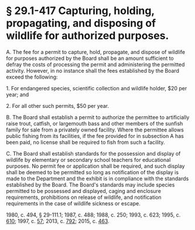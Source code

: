 # § 29.1-417 Capturing, holding, propagating, and disposing of wildlife for authorized purposes.

<p>A. The fee for a permit to capture, hold, propagate, and dispose of wildlife for purposes authorized by the Board shall be an amount sufficient to defray the costs of processing the permit and administering the permitted activity. However, in no instance shall the fees established by the Board exceed the following:</p><p>1. For endangered species, scientific collection and wildlife holder, $20 per year; and</p><p>2. For all other such permits, $50 per year.</p><p>B. The Board shall establish a permit to authorize the permittee to artificially raise trout, catfish, or largemouth bass and other members of the sunfish family for sale from a privately owned facility. Where the permittee allows public fishing from its facilities, if the fee provided for in subsection A has been paid, no license shall be required to fish from such a facility.</p><p>C. The Board shall establish standards for the possession and display of wildlife by elementary or secondary school teachers for educational purposes. No permit fee or application shall be required, and such display shall be deemed to be permitted so long as notification of the display is made to the Department and the exhibit is in compliance with the standards established by the Board. The Board's standards may include species permitted to be possessed and displayed, caging and enclosure requirements, prohibitions on release of wildlife, and notification requirements in the case of wildlife sickness or escape.</p><p>1980, c. 494, § 29-111.1; 1987, c. 488; 1988, c. 250; 1993, c. 623; 1995, c. <a href='http://lis.virginia.gov/cgi-bin/legp604.exe?951+ful+CHAP0610'>610</a>; 1997, c. <a href='http://lis.virginia.gov/cgi-bin/legp604.exe?971+ful+CHAP0057'>57</a>; 2013, c. <a href='http://lis.virginia.gov/cgi-bin/legp604.exe?131+ful+CHAP0792'>792</a>; 2015, c. <a href='http://lis.virginia.gov/cgi-bin/legp604.exe?151+ful+CHAP0463'>463</a>.</p>